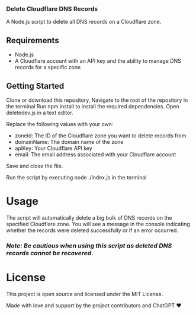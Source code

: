 ### Delete Cloudflare DNS Records
A Node.js script to delete all DNS records on a Cloudflare zone.

## Requirements
- Node.js
- A Cloudflare account with an API key and the ability to manage DNS records for a specific zone

## Getting Started
Clone or download this repository,
Navigate to the root of the repository in the terminal
Run npm install to install the required dependencies.
Open deletedev.js in a text editor.

Replace the following values with your own:
- zoneId: The ID of the Cloudflare zone you want to delete records from
- domainName: The domain name of the zone
- apiKey: Your Cloudflare API key
- email: The email address associated with your Cloudflare account

Save and close the file.

Run the script by executing node ./index.js in the terminal

# Usage
The script will automatically delete a big bulk of DNS records on the specified Cloudflare zone. You will see a message in the console indicating whether the records were deleted successfully or if an error occurred.

### ***Note: Be cautious when using this script as deleted DNS records cannot be recovered.***

# License
This project is open source and licensed under the MIT License.

Made with love and support by the project contributors and ChatGPT ❤️
